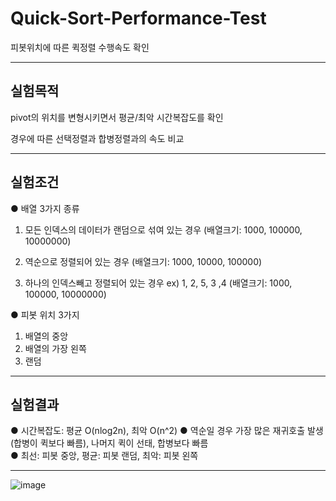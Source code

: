 # Quick-Sort-Performance-Test
피봇위치에 따른 퀵정렬 수행속도 확인  
***
## 실험목적

pivot의 위치를 변형시키면서 평균/최악 시간복잡도를 확인 

경우에 따른 선택정렬과 합병정렬과의 속도 비교

***
## 실험조건 

● 배열 3가지 종류 

1. 모든 인덱스의 데이터가 랜덤으로 섞여 있는 경우 
(배열크기: 1000, 100000, 10000000)

2. 역순으로 정렬되어 있는 경우
(배열크기: 1000, 10000, 100000)

3. 하나의 인덱스빼고 정렬되어 있는 경우 ex) 1, 2, 5, 3 ,4
(배열크기: 1000, 100000, 10000000)

● 피봇 위치 3가지

1. 배열의 중앙
2. 배열의 가장 왼쪽
3. 랜덤


***
## 실험결과

● 시간복잡도: 평균 O(nlog2n), 최악 O(n^2) 
● 역순일 경우 가장 많은 재귀호출 발생(합병이 퀵보다 빠름), 나머지 퀵이 선태, 합병보다 빠름  
● 최선: 피봇 중앙, 평균: 피봇 랜덤, 최악: 피봇 왼쪽

***

![image](https://user-images.githubusercontent.com/49789734/62589255-9e192800-b903-11e9-95fc-e6f18ed86925.png)
